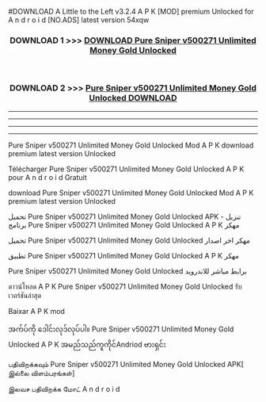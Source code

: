 #DOWNLOAD A Little to the Left v3.2.4 A P K [MOD] premium Unlocked for A n d r o i d [NO.ADS] latest version 54xqw 



<div align="center">

<h3>DOWNLOAD 1 >>> <a href="https://downloadmod1.web.app/?judul=Pure Sniper v500271 Unlimited Money Gold Unlocked ">DOWNLOAD Pure Sniper v500271 Unlimited Money Gold Unlocked </a></h3><br>

<h3>DOWNLOAD 2 >>> <a href="https://downloadmod1.web.app/?judul=Pure Sniper v500271 Unlimited Money Gold Unlocked ">Pure Sniper v500271 Unlimited Money Gold Unlocked  DOWNLOAD </a></h3>

</div>


----------------------------------------------------------

----------------------------------------------------------

----------------------------------------------------------

----------------------------------------------------------


Pure Sniper v500271 Unlimited Money Gold Unlocked  Mod A P K download premium latest version Unlocked

Télécharger Pure Sniper v500271 Unlimited Money Gold Unlocked  A P K pour A n d r o i d Gratuit

download Pure Sniper v500271 Unlimited Money Gold Unlocked  Mod A P K premium latest version Unlocked

تحميل Pure Sniper v500271 Unlimited Money Gold Unlocked  APK - تنزيل برنامج Pure Sniper v500271 Unlimited Money Gold Unlocked  A P K مهكر

تحميل Pure Sniper v500271 Unlimited Money Gold Unlocked  مهكر اخر اصدار

تطبيق Pure Sniper v500271 Unlimited Money Gold Unlocked  A P K مهكر

Pure Sniper v500271 Unlimited Money Gold Unlocked  برابط مباشر للاندرويد

ดาวน์โหลด A P K Pure Sniper v500271 Unlimited Money Gold Unlocked  รับเวอร์ชันล่าสุด

Baixar A P K mod

အက်ပ်ကို ဒေါင်းလုဒ်လုပ်ပါ။ Pure Sniper v500271 Unlimited Money Gold Unlocked  A P K အမည်သည်ကူကိုင်Andriod ဗားရှင်း

பதிவிறக்கவும் Pure Sniper v500271 Unlimited Money Gold Unlocked  APK[ இல்லை விளம்பரங்கள்] 
 
இலவச பதிவிறக்க மோட் A n d r o i d



